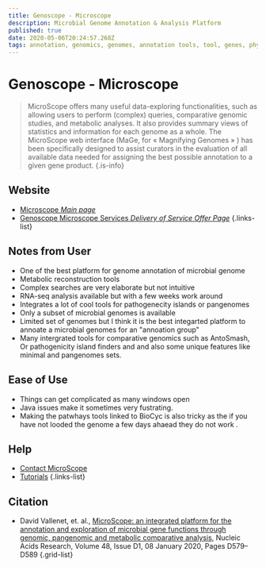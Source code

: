 ```yaml
---
title: Genoscope - Microscope
description: Microbial Genome Annotation & Analysis Platform
published: true
date: 2020-05-06T20:24:57.268Z
tags: annotation, genomics, genomes, annotation tools, tool, genes, phylogeny, proteins, comparative genomics, metabolic reconstruction
---
```


# Genoscope - Microscope

> MicroScope offers many useful data-exploring functionalities, such as allowing users to perform (complex) queries, comparative genomic studies, and metabolic analyses. It also provides summary views of statistics and information for each genome as a whole.
&NewLine;
The MicroScope web interface (MaGe, for « Magnifying Genomes » ) has been specifically designed to assist curators in the evaluation of all available data needed for assigning the best possible annotation to a given gene product.
{.is-info}

## Website

- [Microscope *Main page*](https://mage.genoscope.cns.fr/microscope/home/index.php)
- [Genoscope Microscope Services *Delivery of Service Offer Page*](https://mage.genoscope.cns.fr/microscope/about/services.php)
{.links-list}

## Notes from User
- One of the best platform for genome annotation of microbial genome
- Metabolic reconstruction tools
- Complex searches are very elaborate but not intuitive 
- RNA-seq analysis available but with a few weeks work around
- Integrates a lot of cool tools for pathogenecity islands or pangenomes
- Only a subset of microbial genomes is available 
- Limited set of genomes but I think it is the best integarted platform to annoate a microbial genomes for an "annoation group" 
- Many intergrated tools for comparative genomics such as AntoSmash, Or pathogenicity island finders   and  and also some unique features like minimal and pangenomes sets. 

## Ease of Use
- Things can get complicated as many windows open
- Java issues make it sometimes very fustrating. 
- Making the patwhays tools linked to BioCyc is also tricky as the if you have not looded the genome a few days ahaead they do not work .

## Help 

- [Contact MicroScope](https://mage.genoscope.cns.fr/microscope/about/contact.php?)
- [Tutorials](https://microscope.readthedocs.io/en/v3.14.0/)
{.links-list}

## Citation

- David Vallenet, et. al., [MicroScope: an integrated platform for the annotation and exploration of microbial gene functions through genomic, pangenomic and metabolic comparative analysis](https://doi.org/10.1093/nar/gkz926), Nucleic Acids Research, Volume 48, Issue D1, 08 January 2020, Pages D579–D589
{.grid-list}